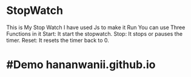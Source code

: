 # StopWatch
This is My Stop Watch
I have used Js to make it Run
You can use Three Functions in it
Start: It start the stopwatch.
Stop: It stops or pauses the timer.
Reset: It resets the timer back to 0.
# #Demo hananwanii.github.io

